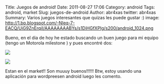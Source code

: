 Title: Juegos de android!
Date: 2011-08-27 17:06
Category: android
Tags: android, market
Slug: juegos-de-android
Author: abr4xas
twitter: abr4xas
Summary: Varios juegos interesantes que quizas les puede gustar :)
image: http://1.bp.blogspot.com/-NIeq-7-EACQ/UiG9ZnErqiI/AAAAAAAABYs/s1DiHGfXPlg/s200/android_1024.png



Bueno, en el dia de hoy he estado buscando un buen juego para mi equipo (tengo un Motorola milestone ) y pues encontré dos:

![](http://yezzboot.files.wordpress.com/2011/08/wpid-screenshot-1314448624643.png?w=594)

![](http://yezzboot.files.wordpress.com/2011/08/wpid-screenshot-1314448946242.png?w=594)

Estan en el market!! Son muuuy buenos!!!!!! Btw, estoy usando una aplicación para wordpreesen android luego les
comento.
